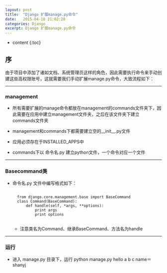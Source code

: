 ```yaml
---
layout: post
title:  "Django 扩展manage.py命令"
date:   2015-04-18 21:02:28
categories: Django
excerpt: Django 扩展manage.py命令
---
```


* content
{:toc}


## 序


由于项目中添加了诸如文档、系统管理员这样的角色，因此需要执行命令来手动创建这些高权限账号，这就需要我们手动扩展manage.py命令，大致流程如下：

---

### management

* 所有需要扩展的manage命令都放在management的commands文件夹下，因此需要在应用中建立management文件夹，之后在该文件夹下建立commands文件夹

* management和commands下都需要建立空的__init__.py文件

* 应用必须存在于INSTALLED_APPS中

* commands下以  命令名.py  建立python文件，一个命令对应一个文件

---

### Basecommand类

* 命令名.py 文件中编写格式如下：

    <pre><code>
    from django.core.management.base import BaseCommand
    class Command(BaseCommand):
        def handle(self, *args, **options):
            print args
            print options
    </code></pre>

  * 注意类名为Command、继承BaseCommand、方法名为handle

---

### 运行

* 进入 manage.py 目录下，运行 python manage.py hello a b c name＝shanyj
